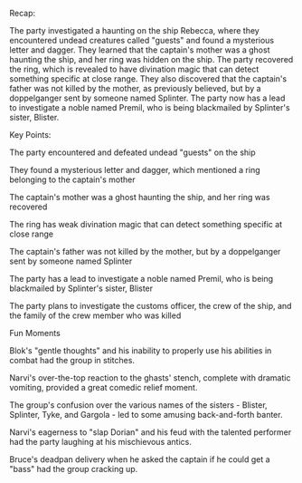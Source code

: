Recap:

The party investigated a haunting on the ship Rebecca, where they encountered undead creatures called "guests" and found a mysterious letter and dagger. They learned that the captain's mother was a ghost haunting the ship, and her ring was hidden on the ship. The party recovered the ring, which is revealed to have divination magic that can detect something specific at close range. They also discovered that the captain's father was not killed by the mother, as previously believed, but by a doppelganger sent by someone named Splinter. The party now has a lead to investigate a noble named Premil, who is being blackmailed by Splinter's sister, Blister.

Key Points:

The party encountered and defeated undead "guests" on the ship

They found a mysterious letter and dagger, which mentioned a ring belonging to the captain's mother

The captain's mother was a ghost haunting the ship, and her ring was recovered

The ring has weak divination magic that can detect something specific at close range

The captain's father was not killed by the mother, but by a doppelganger sent by someone named Splinter

The party has a lead to investigate a noble named Premil, who is being blackmailed by Splinter's sister, Blister

The party plans to investigate the customs officer, the crew of the ship, and the family of the crew member who was killed

Fun Moments

Blok's "gentle thoughts" and his inability to properly use his abilities in combat had the group in stitches.

Narvi's over-the-top reaction to the ghasts' stench, complete with dramatic vomiting, provided a great comedic relief moment.

The group's confusion over the various names of the sisters - Blister, Splinter, Tyke, and Gargola - led to some amusing back-and-forth banter.

Narvi's eagerness to "slap Dorian" and his feud with the talented performer had the party laughing at his mischievous antics.

Bruce's deadpan delivery when he asked the captain if he could get a "bass" had the group cracking up.